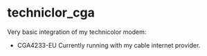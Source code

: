 # techniclor_cga

Very basic integration of my technicolor modem:
- CGA4233-EU
Currently running with my cable internet provider.
